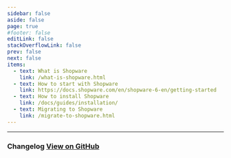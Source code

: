 ```yaml
---
sidebar: false
aside: false
page: true
#footer: false
editLink: false
stackOverflowLink: false
prev: false
next: false
items:
  - text: What is Shopware
    link: /what-is-shopware.html
  - text: How to start with Shopware
    link: https://docs.shopware.com/en/shopware-6-en/getting-started
  - text: How to install Shopware
    link: /docs/guides/installation/
  - text: Migrating to Shopware
    link: /migrate-to-shopware.html
---
```


<script setup>
import SwagHero from "./components/SwagHero.vue";
import SwagGetToKnow from "./components/SwagGetToKnow.vue";
import SwagStartBuilding from "./components/SwagStartBuilding.vue";
import SwagExtendShopware from "./components/SwagExtendShopware.vue";
import SwagContribute from "./components/SwagContribute.vue";
import SwagChangelog from "./components/SwagChangelog.vue";
import SwagNewsletter from "./components/SwagNewsletter.vue";
</script>

<!-- HERO -->
<SwagHero>
      <template #label>Shopware for developers</template>
      <template #title>Open commerce platform, made easy.</template>
      <template #content><p>Shopware is the leading open commerce platform powered by Symfony and Vue that drives thousands of exeptional online stores and supported by a huge worldwide community of developers, agencies and merchants. Our software is developed for the people who use it.</p></template>
      <template #links>
        <a href="#" class="btn --primary --sm">Get started</a>
        <a href="#" class="btn --primary --subtle --bordered">See what's new</a>
      </template>
      <template #image><img src="/home/developers.svg" /></template>
</SwagHero>

<!-- GET TO KNOW SHOPWARE -->
<SwagGetToKnow />

<!-- START BUILDING -->
<SwagStartBuilding />

<hr />

<!-- EXTEND SHOPWARE -->
<SwagExtendShopware />

<!-- CONTRIBUTE TO SHOPWARE -->
<SwagContribute />

<!-- CHANGELOG --->
<div class="py-10 my-10 grid lg:grid-cols-2 xl:grid-cols-3 gap-10 items-start">
    <div class="c-border-gradient rounded-md">
        <div class="grid gap-4 rounded-md p-5 --apply-bg">
            <h3 class="flex justify-between items-center">Changelog <a href="#" class="text-xs">View on GitHub</a></h3>
            <SwagChangelog />
        </div>
    </div>
    <div class="lg:col-span-2 grid gap-5">
      <PageRef page="/docs/" title="Developer docs" sub="Know the technology behind Shopware, its features and how it can be extended." />
      <PageRef page="https://docs.shopware.com/" title="User docs" sub="Know how to setup and configure your shop." />
      <PageRef page="https://brand.shopware.com/" title="Design docs" sub="Know the design principles of Shopware and get access to icons, components, tokens." />
    </div>
</div>

<!-- NEWSLETTER -->
<SwagNewsletter />